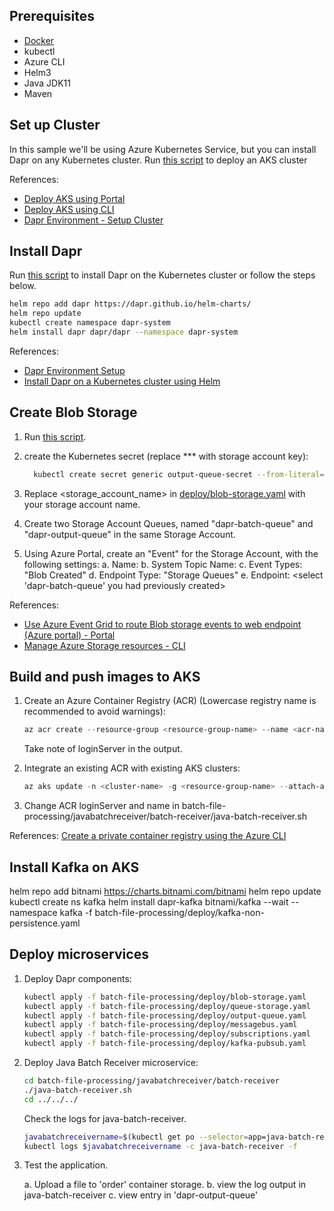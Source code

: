 ## Prerequisites

* [Docker](https://docs.docker.com/engine/install/)
* kubectl
* Azure CLI
* Helm3
* Java JDK11
* Maven


## Set up Cluster

In this sample we'll be using Azure Kubernetes Service, but you can install Dapr on any Kubernetes cluster.
Run [this script](deploy/deploy_aks.sh) to deploy an AKS cluster 

References:

* [Deploy AKS using Portal](https://docs.microsoft.com/en-us/azure/aks/kubernetes-walkthrough-portal)
* [Deploy AKS using CLI](https://docs.dapr.io/operations/hosting/kubernetes/cluster/setup-aks/)
* [Dapr Environment - Setup Cluster](https://docs.dapr.io/getting-started/install-dapr/#setup-cluster)

## Install Dapr

Run [this script](scripts/deploy_dapr_aks.sh) to install Dapr on the Kubernetes cluster or follow the steps below.

```bash
helm repo add dapr https://dapr.github.io/helm-charts/
helm repo update
kubectl create namespace dapr-system
helm install dapr dapr/dapr --namespace dapr-system
```

References:

* [Dapr Environment Setup](https://docs.dapr.io/getting-started/install-dapr/)
* [Install Dapr on a Kubernetes cluster using Helm](https://docs.dapr.io/getting-started/install-dapr/#install-with-helm-advanced)

## Create Blob Storage

1. Run [this script](deploy/deploy_storage.sh).

2. create the Kubernetes secret (replace *** with storage account key):
   ```bash
     kubectl create secret generic output-queue-secret --from-literal=connectionString=*********
    ```
3. Replace <storage_account_name> in [deploy/blob-storage.yaml](deploy/blob-storage.yaml) with your storage account name.

4. Create two Storage Account Queues, named "dapr-batch-queue" and "dapr-output-queue" in the same Storage Account.

5. Using Azure Portal, create an "Event" for the Storage Account, with the following settings:
        a. Name: <Anything>
        b. System Topic Name: <Anything>
        c. Event Types: "Blob Created"
        d. Endpoint Type: "Storage Queues"
        e. Endpoint: <select 'dapr-batch-queue' you had previously created>


References:

* [Use Azure Event Grid to route Blob storage events to web endpoint (Azure portal) - Portal](https://docs.microsoft.com/en-us/azure/event-grid/blob-event-quickstart-portal)
* [Manage Azure Storage resources - CLI](https://docs.microsoft.com/en-us/cli/azure/storage?view=azure-cli-latest)

## Build and push images to AKS

1. Create an Azure Container Registry (ACR) (Lowercase registry name is recommended to avoid warnings):

    ```powershell
    az acr create --resource-group <resource-group-name> --name <acr-name> --sku Basic
    ```

    Take note of loginServer in the output.

2. Integrate an existing ACR with existing AKS clusters:

    ```powershell
    az aks update -n <cluster-name> -g <resource-group-name> --attach-acr <acr-name>
    ```

3. Change ACR loginServer and name in batch-file-processing/javabatchreceiver/batch-receiver/java-batch-receiver.sh

References:
[Create a private container registry using the Azure CLI](https://docs.microsoft.com/en-us/azure/container-registry/container-registry-get-started-azure-cli)

## Install Kafka on AKS

helm repo add bitnami https://charts.bitnami.com/bitnami
helm repo update
kubectl create ns kafka
helm install dapr-kafka bitnami/kafka --wait --namespace kafka -f batch-file-processing/deploy/kafka-non-persistence.yaml

## Deploy microservices

1. Deploy Dapr components:

    ```bash
    kubectl apply -f batch-file-processing/deploy/blob-storage.yaml   
    kubectl apply -f batch-file-processing/deploy/queue-storage.yaml 
    kubectl apply -f batch-file-processing/deploy/output-queue.yaml
    kubectl apply -f batch-file-processing/deploy/messagebus.yaml
    kubectl apply -f batch-file-processing/deploy/subscriptions.yaml
    kubectl apply -f batch-file-processing/deploy/kafka-pubsub.yaml
    ```

2. Deploy Java Batch Receiver microservice:

    ```bash
    cd batch-file-processing/javabatchreceiver/batch-receiver
    ./java-batch-receiver.sh
    cd ../../../
    ```

    Check the logs for java-batch-receiver.
    ```bash 
    javabatchreceivername=$(kubectl get po --selector=app=java-batch-receiver -o jsonpath='{.items[*].metadata.name}')
    kubectl logs $javabatchreceivername -c java-batch-receiver -f
    ```
3. Test the application.

    a. Upload a file to 'order' container storage.
    b. view the log output in java-batch-receiver
    c. view entry in 'dapr-output-queue'
